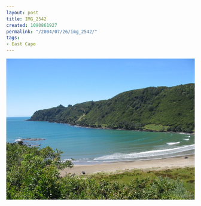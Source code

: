```yaml
---
layout: post
title: IMG_2542
created: 1090861927
permalink: "/2004/07/26/img_2542/"
tags:
- East Cape
---
```


<img src="/image/images/img_2542-853.jpg"/>

